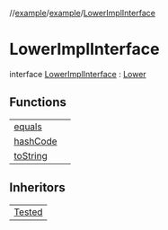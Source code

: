 //[example](../index.md)/[example](index.md)/[LowerImplInterface](-lower-impl-interface.md)



# LowerImplInterface  
interface [LowerImplInterface](-lower-impl-interface.md) : [Lower](-lower.md)

## Functions  


| | |
|---|---|
| [equals](https://kotlinlang.org/api/latest/jvm/stdlib/kotlin/-any/equals.html)| |
| [hashCode](https://kotlinlang.org/api/latest/jvm/stdlib/kotlin/-any/hash-code.html)| |
| [toString](https://kotlinlang.org/api/latest/jvm/stdlib/kotlin/-any/to-string.html)| |




## Inheritors  


| |
|---|
| [Tested](-tested/index.md)|



